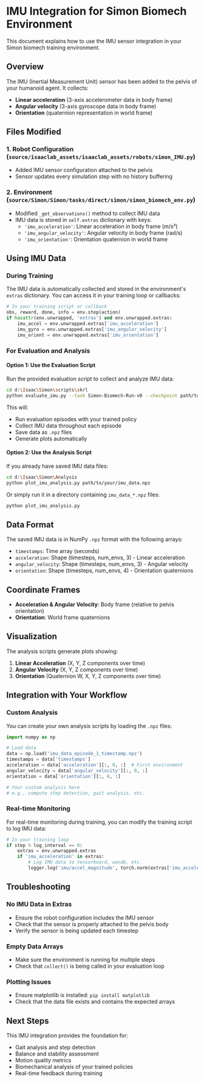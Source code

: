 # IMU Integration for Simon Biomech Environment

This document explains how to use the IMU sensor integration in your Simon biomech training environment.

## Overview

The IMU (Inertial Measurement Unit) sensor has been added to the pelvis of your humanoid agent. It collects:
- **Linear acceleration** (3-axis accelerometer data in body frame)
- **Angular velocity** (3-axis gyroscope data in body frame) 
- **Orientation** (quaternion representation in world frame)

## Files Modified

### 1. Robot Configuration (`source/isaaclab_assets/isaaclab_assets/robots/simon_IMU.py`)
- Added IMU sensor configuration attached to the pelvis
- Sensor updates every simulation step with no history buffering

### 2. Environment (`source/Simon/Simon/tasks/direct/simon/simon_biomech_env.py`)
- Modified `_get_observations()` method to collect IMU data
- IMU data is stored in `self.extras` dictionary with keys:
  - `'imu_acceleration'`: Linear acceleration in body frame (m/s²)
  - `'imu_angular_velocity'`: Angular velocity in body frame (rad/s)
  - `'imu_orientation'`: Orientation quaternion in world frame

## Using IMU Data

### During Training
The IMU data is automatically collected and stored in the environment's `extras` dictionary. You can access it in your training loop or callbacks:

```python
# In your training script or callback
obs, reward, done, info = env.step(action)
if hasattr(env.unwrapped, 'extras') and env.unwrapped.extras:
    imu_accel = env.unwrapped.extras['imu_acceleration']
    imu_gyro = env.unwrapped.extras['imu_angular_velocity']
    imu_orient = env.unwrapped.extras['imu_orientation']
```

### For Evaluation and Analysis

#### Option 1: Use the Evaluation Script
Run the provided evaluation script to collect and analyze IMU data:

```bash
cd d:\Isaac\Simon\scripts\skrl
python evaluate_imu.py --task Simon-Biomech-Run-v0 --checkpoint path/to/your/checkpoint.pt --num_episodes 5 --save_data
```

This will:
- Run evaluation episodes with your trained policy
- Collect IMU data throughout each episode
- Save data as `.npz` files
- Generate plots automatically

#### Option 2: Use the Analysis Script
If you already have saved IMU data files:

```bash
cd d:\Isaac\Simon\Analysis
python plot_imu_analysis.py path/to/your/imu_data.npz
```

Or simply run it in a directory containing `imu_data_*.npz` files:

```bash
python plot_imu_analysis.py
```

## Data Format

The saved IMU data is in NumPy `.npz` format with the following arrays:
- `timestamps`: Time array (seconds)
- `acceleration`: Shape (timesteps, num_envs, 3) - Linear acceleration
- `angular_velocity`: Shape (timesteps, num_envs, 3) - Angular velocity  
- `orientation`: Shape (timesteps, num_envs, 4) - Orientation quaternions

## Coordinate Frames

- **Acceleration & Angular Velocity**: Body frame (relative to pelvis orientation)
- **Orientation**: World frame quaternions

## Visualization

The analysis scripts generate plots showing:
1. **Linear Acceleration** (X, Y, Z components over time)
2. **Angular Velocity** (X, Y, Z components over time)
3. **Orientation** (Quaternion W, X, Y, Z components over time)

## Integration with Your Workflow

### Custom Analysis
You can create your own analysis scripts by loading the `.npz` files:

```python
import numpy as np

# Load data
data = np.load('imu_data_episode_1_timestamp.npz')
timestamps = data['timestamps']
acceleration = data['acceleration'][:, 0, :]  # First environment
angular_velocity = data['angular_velocity'][:, 0, :]
orientation = data['orientation'][:, 0, :]

# Your custom analysis here
# e.g., compute step detection, gait analysis, etc.
```

### Real-time Monitoring
For real-time monitoring during training, you can modify the training script to log IMU data:

```python
# In your training loop
if step % log_interval == 0:
    extras = env.unwrapped.extras
    if 'imu_acceleration' in extras:
        # Log IMU data to tensorboard, wandb, etc.
        logger.log('imu/accel_magnitude', torch.norm(extras['imu_acceleration'], dim=-1).mean())
```

## Troubleshooting

### No IMU Data in Extras
- Ensure the robot configuration includes the IMU sensor
- Check that the sensor is properly attached to the pelvis body
- Verify the sensor is being updated each timestep

### Empty Data Arrays
- Make sure the environment is running for multiple steps
- Check that `collect()` is being called in your evaluation loop

### Plotting Issues
- Ensure matplotlib is installed: `pip install matplotlib`
- Check that the data file exists and contains the expected arrays

## Next Steps

This IMU integration provides the foundation for:
- Gait analysis and step detection
- Balance and stability assessment
- Motion quality metrics
- Biomechanical analysis of your trained policies
- Real-time feedback during training
